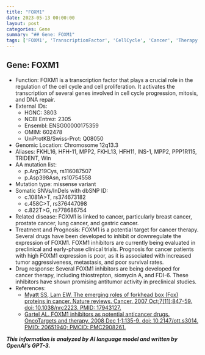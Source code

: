 ```yaml
---
title: "FOXM1"
date: 2023-05-13 00:00:00
layout: post
categories: Gene
summary: "## Gene: FOXM1"
tags: ['FOXM1', 'TranscriptionFactor', 'CellCycle', 'Cancer', 'Therapy', 'Prognosis', 'Inhibitors', 'AntitumorActivity']
---
```


## Gene: FOXM1
- Function: FOXM1 is a transcription factor that plays a crucial role in the regulation of the cell cycle and cell proliferation. It activates the transcription of several genes involved in cell cycle progression, mitosis, and DNA repair.
- External IDs: 
    * HGNC: 3803
    * NCBI Entrez: 2305
    * Ensembl: ENSG00000175359
    * OMIM: 602478
    * UniProtKB/Swiss-Prot: Q08050
- Genomic Location: Chromosome 12q13.3
- Aliases: FKHL16, HFH-11, MPP2, FKHL13, HFH11, INS-1, MPP2, PPP1R115, TRIDENT, Win 
- AA mutation list:
    * p.Arg219Cys, rs116087507
    * p.Asp398Asn, rs10754558
- Mutation type: missense variant
- Somatic SNVs/InDels with dbSNP ID:
    * c.1081A>T, rs374673182
    * c.458C>T, rs376447098
    * c.822T>G, rs778686754
- Related disease: FOXM1 is linked to cancer, particularly breast cancer, prostate cancer, lung cancer, and gastric cancer.
- Treatment and Prognosis: FOXM1 is a potential target for cancer therapy. Several drugs have been developed to inhibit or downregulate the expression of FOXM1. FOXM1 inhibitors are currently being evaluated in preclinical and early-phase clinical trials. Prognosis for cancer patients with high FOXM1 expression is poor, as it is associated with increased tumor aggressiveness, metastasis, and poor survival rates.
- Drug response: Several FOXM1 inhibitors are being developed for cancer therapy, including thiostrepton, siomycin A, and FDI-6. These inhibitors have shown promising antitumor activity in preclinical studies.
- References:
    * [Myatt SS, Lam EW. The emerging roles of forkhead box (Fox) proteins in cancer. Nature reviews. Cancer. 2007 Oct;7(11):847-59. doi: 10.1038/nrc2223. PMID: 17943127.]([Click](https://doi.org/10.1038/nrc2223))
    * [Gartel AL. FOXM1 inhibitors as potential anticancer drugs. OncoTargets and therapy. 2008 Dec 1;1:135-9. doi: 10.2147/ott.s3014. PMID: 20651940; PMCID: PMC2908261.]([Click](https://doi.org/10.2147/OTT.S3014))

**_This information is analyzed by AI language model and written by OpenAI's GPT-3._**